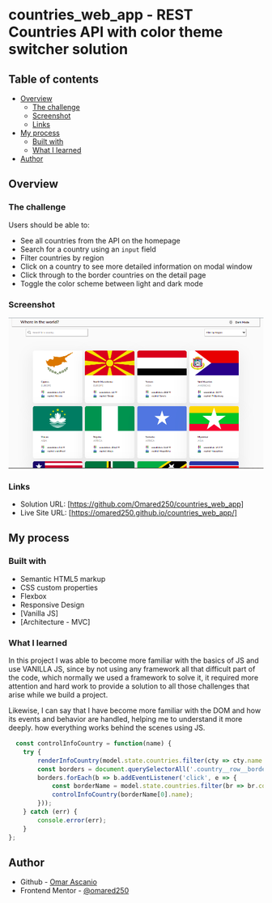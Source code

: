 # countries_web_app - REST Countries API with color theme switcher solution

## Table of contents

- [Overview](#overview)
  - [The challenge](#the-challenge)
  - [Screenshot](#screenshot)
  - [Links](#links)
- [My process](#my-process)
  - [Built with](#built-with)
  - [What I learned](#what-i-learned)
- [Author](#author)

## Overview

### The challenge

Users should be able to:
- See all countries from the API on the homepage
- Search for a country using an `input` field
- Filter countries by region
- Click on a country to see more detailed information on modal window
- Click through to the border countries on the detail page
- Toggle the color scheme between light and dark mode

### Screenshot

![Design](https://github.com/Omared250/countries_web_app/blob/master/src/design/Final-Design.png)

### Links

- Solution URL: [https://github.com/Omared250/countries_web_app]
- Live Site URL: [https://omared250.github.io/countries_web_app/]

## My process

### Built with

- Semantic HTML5 markup
- CSS custom properties
- Flexbox
- Responsive Design
- [Vanilla JS]
- [Architecture - MVC]

### What I learned

In this project I was able to become more familiar with the basics of JS and use VANILLA JS, since by not using any framework all that difficult part of the code, which normally
we used a framework to solve it, it required more attention and hard work to provide a solution to all those challenges that arise
while we build a project.

Likewise, I can say that I have become more familiar with the DOM and how its events and behavior are handled, helping me to understand it more deeply.
how everything works behind the scenes using JS.

```js proud-of-this: 
  const controlInfoCountry = function(name) {
    try {
        renderInfoCountry(model.state.countries.filter(cty => cty.name === name));
        const borders = document.querySelectorAll('.country__row__border');
        borders.forEach(b => b.addEventListener('click', e => {
            const borderName = model.state.countries.filter(br => br.countryCode === e.target.innerHTML);
            controlInfoCountry(borderName[0].name);
        }));
    } catch (err) {
        console.error(err);
    }
};
```

## Author

- Github - [Omar Ascanio](https://github.com/Omared250)
- Frontend Mentor - [@omared250](https://www.frontendmentor.io/profile/Omared250)
